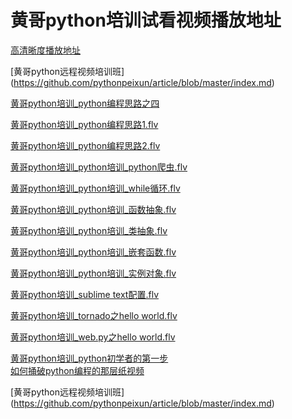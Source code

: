 # 黄哥python培训试看视频播放地址

[高清晰度播放地址](https://space.bilibili.com/50009562)



[黄哥python远程视频培训班] (https://github.com/pythonpeixun/article/blob/master/index.md)

[黄哥python培训_python编程思路之四](http://www.tudou.com/programs/view/Z4IClY5Wj-g/)

[黄哥python培训_python编程思路1.flv ](http://v.youku.com/v_show/id_XNTY0MDA5MDMy.html?spm=a2hzp.8253869.0.0)


[黄哥python培训_python编程思路2.flv ](http://v.youku.com/v_show/id_XNTY0MDE1NzA0.html?spm=a2hzp.8253869.0.0)


[黄哥python培训_python培训_python爬虫.flv ](http://v.youku.com/v_show/id_XNjgxNjc5NjAw.html?spm=a2hzp.8253869.0.0)


[黄哥python培训_python培训_while循环.flv](http://v.youku.com/v_show/id_XNTIzODM1Njcy.html?spm=a2hzp.8253869.0.0)


[黄哥python培训_python培训_函数抽象.flv](http://v.youku.com/v_show/id_XNTI1NTIyODE2.html)


[黄哥python培训_python培训_类抽象.flv](http://v.youku.com/v_show/id_XMzA3Nzg1MjAxMg==.html?spm=a2hzp.8253869.0.0)


[黄哥python培训_python培训_嵌套函数.flv](http://www.tudou.com/programs/view/rhY9GCpr1cc)


[黄哥python培训_python培训_实例对象.flv ](http://v.youku.com/v_show/id_XNjgxNjgxMTE2.html)


[黄哥python培训_sublime text配置.flv](http://v.youku.com/v_show/id_XNjgxNjgwNDU2.html)

[黄哥python培训_tornado之hello world.flv](http://v.youku.com/v_show/id_XNjgxNjgxOTA0.html)

[黄哥python培训_web.py之hello world.flv](http://v.youku.com/v_show/id_XNjgxNjgyNTMy.html)

[黄哥python培训_python初学者的第一步 ](http://www.tudou.com/programs/view/pZvrOt9RlmE/)  
[如何捅破python编程的那层纸视频](http://www.tudou.com/programs/view/ppJv6Kf08Ac/)

[黄哥python远程视频培训班] (https://github.com/pythonpeixun/article/blob/master/index.md)
